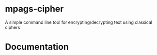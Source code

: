 # mpags-cipher
A simple command line tool for encrypting/decrypting text using classical ciphers

# Documentation